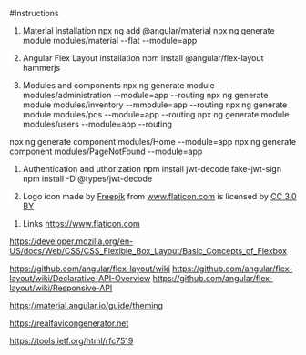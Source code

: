 #Instructions

1. Material installation
  npx ng add @angular/material
  npx ng generate module modules/material --flat --module=app

1. Angular Flex Layout installation
  npm install @angular/flex-layout hammerjs

1. Modules and components
  npx ng generate module modules/administration --module=app --routing
  npx ng generate module modules/inventory --mmodule=app --routing
  npx ng generate module modules/pos --module=app --routing
  npx ng generate module modules/users --module=app --routing

  npx ng generate component modules/Home --module=app
  npx ng generate component modules/PageNotFound --module=app


1. Authentication and uthorization
  npm install jwt-decode fake-jwt-sign
  npm install -D @types/jwt-decode










1. <div>
    Logo icon made by <a href="https://www.freepik.com/" title="Freepik">Freepik</a>
    from <a href="https://ww.flaticon.com/" title="Flaticon">www.flaticon.com</a>
    is licensed by <a href="http://creativecommons.org/licenses/by/3.0/" title="Creative Commons BY 3.0" target="_blank">CC 3.0 BY</a>
  </div>

1. Links
  https://www.flaticon.com

  https://developer.mozilla.org/en-US/docs/Web/CSS/CSS_Flexible_Box_Layout/Basic_Concepts_of_Flexbox

  https://github.com/angular/flex-layout/wiki
  https://github.com/angular/flex-layout/wiki/Declarative-API-Overview
  https://github.com/angular/flex-layout/wiki/Responsive-API
  
  https://material.angular.io/guide/theming

  https://realfavicongenerator.net

  https://tools.ietf.org/html/rfc7519




